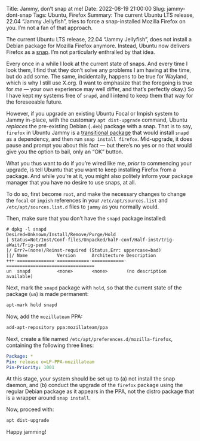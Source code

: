 Title: Jammy, don’t snap at me!
Date: 2022-08-19 21:00:00
Slug: jammy-dont-snap
Tags: Ubuntu, Firefox
Summary: The current Ubuntu LTS release, 22.04 “Jammy Jellyfish”, tries to force a snap-installed Mozilla Firefox on you. I’m not a fan of that approach.

The current Ubuntu LTS release, 22.04 “Jammy Jellyfish”, does not
install a Debian package for Mozilla Firefox anymore. Instead, Ubuntu
now delivers Firefox as a [snap](https://snapcraft.io/). I’m not
particularly enthralled by that idea.

Every once in a while I look at the current state of snaps. And every
time I look them, I find that they don’t solve any problems I am
having at the time, but do add some. The same, incidentally, happens
to be true for Wayland, which is why I still use X.org. (I want to
emphasize that the foregoing is true for *me* — your own experience
may well differ, and that’s perfectly okay.) So I have kept my systems
free of `snapd`, and I intend to keep them that way for the
foreseeable future.

However, if you upgrade an existing Ubuntu Focal or Impish system to
Jammy in-place, with the customary `apt dist-upgrade` command, Ubuntu
*replaces* the pre-existing Debian (`.deb`) package with a snap. That
is to say, `firefox` in Ubuntu Jammy is a [transitional
package](https://packages.ubuntu.com/jammy/firefox) that would install
`snapd` as a dependency, and then run `snap install
firefox`. Mid-upgrade, it does pause and prompt you about this fact —
but there’s no yes or no that would give you the option to bail, only
an “OK” button.

What you thus want to do if you’re wired like me, *prior* to
commencing your upgrade, is tell Ubuntu that you want to keep
installing Firefox from a package. And while you’re at it, you might
also politely inform your package manager that you have no desire to
use snaps, at all.

To do so, first become `root`, and make the necessary changes to
change the `focal` or `impish` references in your
`/etc/apt/sources.list` and `/etc/apt/sources.list.d` files to `jammy`
as you normally would.

Then, make sure that you don’t have the `snapd` package installed:

```console
# dpkg -l snapd
Desired=Unknown/Install/Remove/Purge/Hold
| Status=Not/Inst/Conf-files/Unpacked/halF-conf/Half-inst/trig-aWait/Trig-pend
|/ Err?=(none)/Reinst-required (Status,Err: uppercase=bad)
||/ Name           Version      Architecture Description
+++-==============-============-============-=================================
un  snapd          <none>       <none>       (no description available)
```

Next, mark the `snapd` package with `hold`, so that the current state
of the package (`un`) is made permanent:

```bash
apt-mark hold snapd
```

Now, add the `mozillateam` PPA:

```bash
add-apt-repository ppa:mozillateam/ppa
```

Next, create a file named `/etc/apt/preferences.d/mozilla-firefox`,
containing the following three lines:

```yaml
Package: *
Pin: release o=LP-PPA-mozillateam
Pin-Priority: 1001
```

At this stage, your system should be set up to (a) not install the
snap daemon, and (b) conduct the upgrade of the `firefox`
package using the regular Debian package as it appears in the PPA, not
the distro package that is a wrapper around `snap install`.

Now, proceed with:

```bash
apt dist-upgrade
```

Happy jamming!